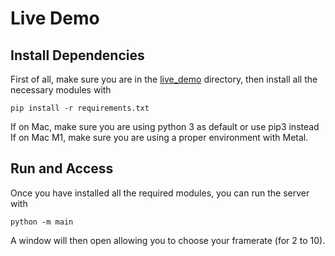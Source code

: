 # Live Demo

## Install Dependencies

First of all, make sure you are in the [live_demo](./live_demo) directory, then install all the necessary modules with

```console
pip install -r requirements.txt
```

If on Mac, make sure you are using python 3 as default or use pip3 instead
If on Mac M1, make sure you are using a proper environment with Metal.

## Run and Access

Once you have installed all the required modules, you can run the server with

```console
python -m main
```

A window will then open allowing you to choose your framerate (for 2 to 10).
